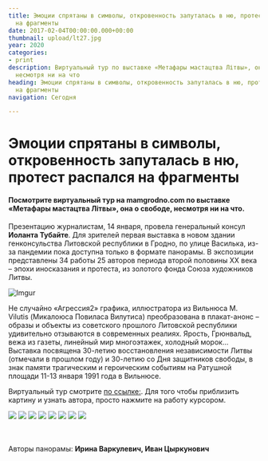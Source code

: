 ```yaml
---
title: Эмоции спрятаны в символы, откровенность запуталась в ню, протест распался
  на фрагменты
date: 2017-02-04T00:00:00.000+00:00
thumbnail: upload/lt27.jpg
year: 2020
categories:
- print
description: Виртуальный тур по выставке «Метафары мастацтва Літвы», она о свободе,
  несмотря ни на что
heading: Эмоции спрятаны в символы, откровенность запуталась в ню, протест распался
  на фрагменты
navigation: Сегодня

---
```

# Эмоции спрятаны в символы, откровенность запуталась в ню, протест распался на фрагменты

#### Посмотрите виртуальный тур на mamgrodno.com по выставке «Метафары мастацтва Літвы», она о свободе, несмотря ни на что.

Презентацию журналистам, 14 января, провела генеральный консул **Иоланта Тубайте**. Для зрителей первая выставка в новом здании генконсульства Литовской республики в Гродно, по улице Василька, из-за пандемии пока доступна только в формате панорамы. В экспозиции представлены 34 работы 25 авторов периода второй половины XX века – эпохи иносказания и протеста, из золотого фонда Союза художников Литвы.

![Imgur](https://i.imgur.com/5NhrUcc.jpg)

Не случайно «Агрессия2» графика, иллюстратора из Вильнюса M. Vilutis (Микалоюса Повиласа Вилутиса) преобразована в плакат-анонс – образы и объекты из советского прошлого Литовской республики удивительно отзываются в современных реалиях. Ярость, Грюнвальд, вежа из газеты, линейный мир многоэтажек, холодный морок… Выставка посвящена 30-летию восстановления независимости Литвы (отмечали в прошлом году) и 30-летию со Дня защитников свободы, в знак памяти трагическим и героическим событиям на Ратушной площади 11-13 января 1991 года в Вильнюсе.

Виртуальный тур смотрите [по ссылке:](http://hi360v.com/v-tours/ltc_exh/). Для того чтобы приблизить картину и узнать автора, просто нажмите на работу курсором.

<div class="gallery3">
<!-- Смените gallery2 на gallery3 или gallery4, цифра определяет количество картинок в одном ряду -->
<a href="https://i.imgur.com/f6KrL9b.jpeg"><img src="https://i.imgur.com/f6KrL9b.jpeg"></a>
<a href="https://i.imgur.com/4xnxF2C.jpeg"><img src="https://i.imgur.com/4xnxF2C.jpeg"></a>
<a href="https://i.imgur.com/7OE5oVH.jpeg"><img src="https://i.imgur.com/7OE5oVH.jpeg"></a>
<a href="https://i.imgur.com/Byp9zan.jpeg"><img src="https://i.imgur.com/Byp9zan.jpeg"></a>
<a href="https://i.imgur.com/4w4qu9r.jpeg"><img src="https://i.imgur.com/4w4qu9r.jpeg"></a>
<a href="https://i.imgur.com/ZcTxbLb.jpeg"><img src="https://i.imgur.com/ZcTxbLb.jpeg"></a>
<a href="https://i.imgur.com/x1rZnCW.jpeg"><img src="https://i.imgur.com/x1rZnCW.jpeg"></a>
<a href="https://i.imgur.com/OPxhpOV.jpeg"><img src="https://i.imgur.com/OPxhpOV.jpeg"></a>
</div>

\
\
Авторы панорамы: **Ирина Варкулевич, Иван Цыркунович**